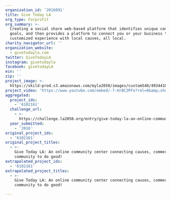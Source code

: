 ```yaml
---
organization_id: '2016091'
title: Give Today LA
org_type: Forprofit
org_summary: >-
  Creating a social share web-based platform that identifies unique community
  goals, and then provides a platform to connect you or your business to a
  customized experience with local causes, all local.
charity_navigator_url: ''
organization_website:
  - givetodayla.com
twitter: GiveTodayLA
instagram: givetodayla
facebook: givetodayLA
ein: ''
zip: ''
project_image: >-
  https://skild-prod.s3.amazonaws.com/myla2050/images/custom540/4934410265741-team91.jpg
project_video: 'https://www.youtube.com/embed/-7-HrBCZPFo?rel=0&amp;showinfo=0'
aggregated:
  project_ids:
    - '6102161'
  challenge_url:
    - >-
      https://challenge.la2050.org/entry/give-today-la-an-online-community-center-connecting-causes-commerce-and-community-to-do-good!
  year_submitted:
    - '2016'
original_project_ids:
  - '6102161'
original_project_titles:
  - >-
    Give Today LA: An online community center connecting causes, commerce and
    community to do good!
extrapolated_project_ids:
  - '6102161'
extrapolated_project_titles:
  - >-
    Give Today LA: An online community center connecting causes, commerce and
    community to do good!

---
```

